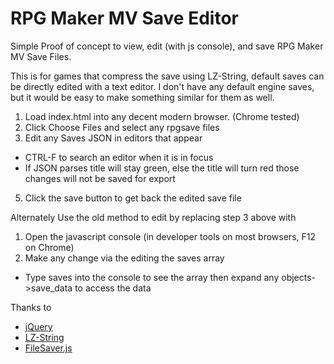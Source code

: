 # RPG Maker MV Save Editor
Simple Proof of concept to view, edit (with js console), and save RPG Maker MV Save Files.

This is for games that compress the save using LZ-String, default saves can be directly edited with a text editor. I don't have any default engine saves, but it would be easy to make something similar for them as well.

1. Load index.html into any decent modern browser. (Chrome tested)
2. Click Choose Files and select any rpgsave files
3. Edit any Saves JSON in editors that appear
  * CTRL-F to search an editor when it is in focus
  * If JSON parses title will stay green, else the title will turn red those changes will not be saved for export
5. Click the save button to get back the edited save file

Alternately Use the old method to edit by replacing step 3 above with

1. Open the javascript console (in developer tools on most browsers, F12 on Chrome)
2. Make any change via the editing the saves array
  * Type saves into the console to see the array then expand any objects->save_data to access the data

Thanks to
* [jQuery](https://jquery.com/)
* [LZ-String](https://github.com/pieroxy/lz-string)
* [FileSaver.js](https://github.com/eligrey/FileSaver.js/)
